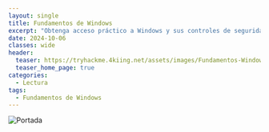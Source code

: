 ```yaml
---
layout: single
title: Fundamentos de Windows
excerpt: "Obtenga acceso práctico a Windows y sus controles de seguridad. Estos conceptos básicos le ayudarán a identificar, explotar y defender Windows."
date: 2024-10-06
classes: wide
header:
  teaser: https://tryhackme.4kiing.net/assets/images/Fundamentos-Windows/Win.jpeg
  teaser_home_page: true
categories:
  - Lectura
tags:
  - Fundamentos de Windows
---
```


![Portada](https://tryhackme.4kiing.net/assets/images/Fundamentos-Windows/Portada.jpg)

